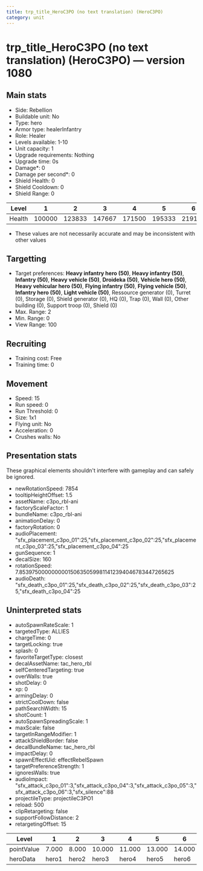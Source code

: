 ```yaml
---
title: trp_title_HeroC3PO (no text translation) (HeroC3PO)
category: unit
---
```


# trp_title_HeroC3PO (no text translation) (HeroC3PO) — version 1080

## Main stats

  * Side: Rebellion
  * Buildable unit: No
  * Type: hero
  * Armor type: healerInfantry
  * Role: Healer
  * Levels available: 1-10
  * Unit capacity: 1
  * Upgrade requirements: Nothing
  * Upgrade time: 0s
  * Damage*: 0
  * Damage per second*: 0
  * Shield Health: 0
  * Shield Cooldown: 0
  * Shield Range: 0

|Level |1     |2     |3     |4     |5     |6     |7     |8     |9     |10    |
|------|------|------|------|------|------|------|------|------|------|------|
|Health|100000|123833|147667|171500|195333|219167|243000|266833|290667|314500|

* These values are not necessarily accurate and may be inconsistent with other values

## Targetting

  * Target preferences: **Heavy infantry hero (50)**, **Heavy infantry (50)**, **Infantry (50)**, **Heavy vehicle (50)**, **Droideka (50)**, **Vehicle hero (50)**, **Heavy vehicular hero (50)**, **Flying infantry (50)**, **Flying vehicle (50)**, **Infantry hero (50)**, **Light vehicle (50)**, Ressource generator (0), Turret (0), Storage (0), Shield generator (0), HQ (0), Trap (0), Wall (0), Other building (0), Support troop (0), Shield (0)
  * Max. Range: 2
  * Min. Range: 0
  * View Range: 100

## Recruiting

  * Training cost: Free
  * Training time: 0

## Movement

  * Speed: 15
  * Run speed: 0
  * Run Threshold: 0
  * Size: 1x1
  * Flying unit: No
  * Acceleration: 0
  * Crushes walls: No

## Presentation stats

These graphical elements shouldn't interfere with gameplay and can safely be ignored.

  * newRotationSpeed: 7854
  * tooltipHeightOffset: 1.5
  * assetName: c3po_rbl-ani
  * factoryScaleFactor: 1
  * bundleName: c3po_rbl-ani
  * animationDelay: 0
  * factoryRotation: 0
  * audioPlacement: "sfx_placement_c3po_01":25,"sfx_placement_c3po_02":25,"sfx_placement_c3po_03":25,"sfx_placement_c3po_04":25
  * gunSequence: 1
  * decalSize: 160
  * rotationSpeed: 7.8539750000000001506350599811412394046783447265625
  * audioDeath: "sfx_death_c3po_01":25,"sfx_death_c3po_02":25,"sfx_death_c3po_03":25,"sfx_death_c3po_04":25

## Uninterpreted stats

  * autoSpawnRateScale: 1
  * targetedType: ALLIES
  * chargeTime: 0
  * targetLocking: true
  * splash: 0
  * favoriteTargetType: closest
  * decalAssetName: tac_hero_rbl
  * selfCenteredTargeting: true
  * overWalls: true
  * shotDelay: 0
  * xp: 0
  * armingDelay: 0
  * strictCoolDown: false
  * pathSearchWidth: 15
  * shotCount: 1
  * autoSpawnSpreadingScale: 1
  * maxScale: false
  * targetInRangeModifier: 1
  * attackShieldBorder: false
  * decalBundleName: tac_hero_rbl
  * impactDelay: 0
  * spawnEffectUid: effectRebelSpawn
  * targetPreferenceStrength: 1
  * ignoresWalls: true
  * audioImpact: "sfx_attack_c3po_01":3,"sfx_attack_c3po_04":3,"sfx_attack_c3po_05":3,"sfx_attack_c3po_06":3,"sfx_silence":88
  * projectileType: projectileC3PO1
  * reload: 500
  * clipRetargeting: false
  * supportFollowDistance: 2
  * retargetingOffset: 15

|Level     |1    |2    |3     |4     |5     |6     |7     |8     |9     |10    |
|----------|-----|-----|------|------|------|------|------|------|------|------|
|pointValue|7.000|8.000|10.000|11.000|13.000|14.000|15.000|17.000|18.000|21.000|
|heroData  |hero1|hero2|hero3 |hero4 |hero5 |hero6 |hero7 |hero8 |hero9 |hero10|

